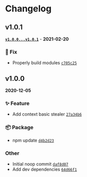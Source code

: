 # Changelog

## v1.0.1

**[`v1.0.0...v1.0.1`](https://github.com/evelynhathaway/context-thief/compare/v1.0.0...v1.0.1)** - **2021-02-20**

### 🐛 Fix

- Properly build modules [`c705c25`](https://github.com/evelynhathaway/context-thief/commit/c705c25)

## v1.0.0

**2020-12-05**

### ✨ Feature

- Add context basic stealer [`27a34b6`](https://github.com/evelynhathaway/context-thief/commit/27a34b6)

### 📦 Package

- npm update [`d4b2d23`](https://github.com/evelynhathaway/context-thief/commit/d4b2d23)

### Other

- Initial noop commit [`daf8d07`](https://github.com/evelynhathaway/context-thief/commit/daf8d07)
- Add dev dependencies [`64d66f1`](https://github.com/evelynhathaway/context-thief/commit/64d66f1)
